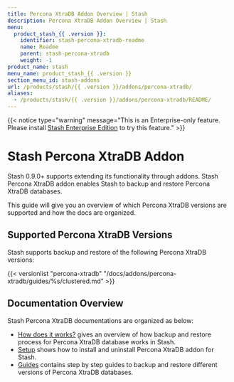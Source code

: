 ```yaml
---
title: Percona XtraDB Addon Overview | Stash
description: Percona XtraDB Addon Overview | Stash
menu:
  product_stash_{{ .version }}:
    identifier: stash-percona-xtradb-readme
    name: Readme
    parent: stash-percona-xtradb
    weight: -1
product_name: stash
menu_name: product_stash_{{ .version }}
section_menu_id: stash-addons
url: /products/stash/{{ .version }}/addons/percona-xtradb/
aliases:
  - /products/stash/{{ .version }}/addons/percona-xtradb/README/
---
```


{{< notice type="warning" message="This is an Enterprise-only feature. Please install [Stash Enterprise Edition](/docs/setup/install/enterprise.md) to try this feature." >}}

# Stash Percona XtraDB Addon

Stash 0.9.0+ supports extending its functionality through addons. Stash Percona XtraDB addon enables Stash to backup and restore Percona XtraDB databases.

This guide will give you an overview of which Percona XtraDB versions are supported and how the docs are organized.

## Supported Percona XtraDB Versions

Stash supports backup and restore of the following Percona XtraDB versions:

{{< versionlist "percona-xtradb" "/docs/addons/percona-xtradb/guides/%s/clustered.md" >}}

## Documentation Overview

Stash Percona XtraDB documentations are organized as below:

- [How does it works?](/docs/addons/percona-xtradb/overview.md) gives an overview of how backup and restore process for Percona XtraDB database works in Stash.
- [Setup](/docs/addons/percona-xtradb/setup/install.md) shows how to install and uninstall Percona XtraDB addon for Stash.
- [Guides](/docs/addons/percona-xtradb/guides/5.7/clustered.md) contains step by step guides to backup and restore different versions of Percona XtraDB databases.
